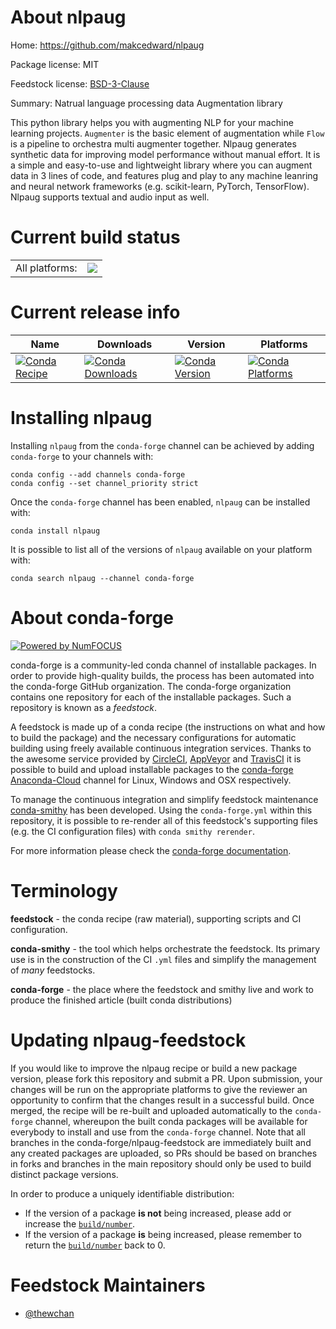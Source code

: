 About nlpaug
============

Home: https://github.com/makcedward/nlpaug

Package license: MIT

Feedstock license: [BSD-3-Clause](https://github.com/conda-forge/nlpaug-feedstock/blob/master/LICENSE.txt)

Summary: Natrual language processing data Augmentation library

This python library helps you with augmenting NLP for your machine learning
 projects. `Augmenter` is the basic element of augmentation while `Flow` is
 a pipeline to orchestra multi augmenter together. Nlpaug generates
 synthetic data for improving model performance without manual effort. It is
 a simple and easy-to-use and lightweight library where you can augment data
 in 3 lines of code, and features plug and play to any machine leanring
 and neural network frameworks (e.g. scikit-learn, PyTorch, TensorFlow).
 Nlpaug supports textual and audio input as well.


Current build status
====================


<table><tr><td>All platforms:</td>
    <td>
      <a href="https://dev.azure.com/conda-forge/feedstock-builds/_build/latest?definitionId=13269&branchName=master">
        <img src="https://dev.azure.com/conda-forge/feedstock-builds/_apis/build/status/nlpaug-feedstock?branchName=master">
      </a>
    </td>
  </tr>
</table>

Current release info
====================

| Name | Downloads | Version | Platforms |
| --- | --- | --- | --- |
| [![Conda Recipe](https://img.shields.io/badge/recipe-nlpaug-green.svg)](https://anaconda.org/conda-forge/nlpaug) | [![Conda Downloads](https://img.shields.io/conda/dn/conda-forge/nlpaug.svg)](https://anaconda.org/conda-forge/nlpaug) | [![Conda Version](https://img.shields.io/conda/vn/conda-forge/nlpaug.svg)](https://anaconda.org/conda-forge/nlpaug) | [![Conda Platforms](https://img.shields.io/conda/pn/conda-forge/nlpaug.svg)](https://anaconda.org/conda-forge/nlpaug) |

Installing nlpaug
=================

Installing `nlpaug` from the `conda-forge` channel can be achieved by adding `conda-forge` to your channels with:

```
conda config --add channels conda-forge
conda config --set channel_priority strict
```

Once the `conda-forge` channel has been enabled, `nlpaug` can be installed with:

```
conda install nlpaug
```

It is possible to list all of the versions of `nlpaug` available on your platform with:

```
conda search nlpaug --channel conda-forge
```


About conda-forge
=================

[![Powered by
NumFOCUS](https://img.shields.io/badge/powered%20by-NumFOCUS-orange.svg?style=flat&colorA=E1523D&colorB=007D8A)](https://numfocus.org)

conda-forge is a community-led conda channel of installable packages.
In order to provide high-quality builds, the process has been automated into the
conda-forge GitHub organization. The conda-forge organization contains one repository
for each of the installable packages. Such a repository is known as a *feedstock*.

A feedstock is made up of a conda recipe (the instructions on what and how to build
the package) and the necessary configurations for automatic building using freely
available continuous integration services. Thanks to the awesome service provided by
[CircleCI](https://circleci.com/), [AppVeyor](https://www.appveyor.com/)
and [TravisCI](https://travis-ci.com/) it is possible to build and upload installable
packages to the [conda-forge](https://anaconda.org/conda-forge)
[Anaconda-Cloud](https://anaconda.org/) channel for Linux, Windows and OSX respectively.

To manage the continuous integration and simplify feedstock maintenance
[conda-smithy](https://github.com/conda-forge/conda-smithy) has been developed.
Using the ``conda-forge.yml`` within this repository, it is possible to re-render all of
this feedstock's supporting files (e.g. the CI configuration files) with ``conda smithy rerender``.

For more information please check the [conda-forge documentation](https://conda-forge.org/docs/).

Terminology
===========

**feedstock** - the conda recipe (raw material), supporting scripts and CI configuration.

**conda-smithy** - the tool which helps orchestrate the feedstock.
                   Its primary use is in the construction of the CI ``.yml`` files
                   and simplify the management of *many* feedstocks.

**conda-forge** - the place where the feedstock and smithy live and work to
                  produce the finished article (built conda distributions)


Updating nlpaug-feedstock
=========================

If you would like to improve the nlpaug recipe or build a new
package version, please fork this repository and submit a PR. Upon submission,
your changes will be run on the appropriate platforms to give the reviewer an
opportunity to confirm that the changes result in a successful build. Once
merged, the recipe will be re-built and uploaded automatically to the
`conda-forge` channel, whereupon the built conda packages will be available for
everybody to install and use from the `conda-forge` channel.
Note that all branches in the conda-forge/nlpaug-feedstock are
immediately built and any created packages are uploaded, so PRs should be based
on branches in forks and branches in the main repository should only be used to
build distinct package versions.

In order to produce a uniquely identifiable distribution:
 * If the version of a package **is not** being increased, please add or increase
   the [``build/number``](https://docs.conda.io/projects/conda-build/en/latest/resources/define-metadata.html#build-number-and-string).
 * If the version of a package **is** being increased, please remember to return
   the [``build/number``](https://docs.conda.io/projects/conda-build/en/latest/resources/define-metadata.html#build-number-and-string)
   back to 0.

Feedstock Maintainers
=====================

* [@thewchan](https://github.com/thewchan/)

